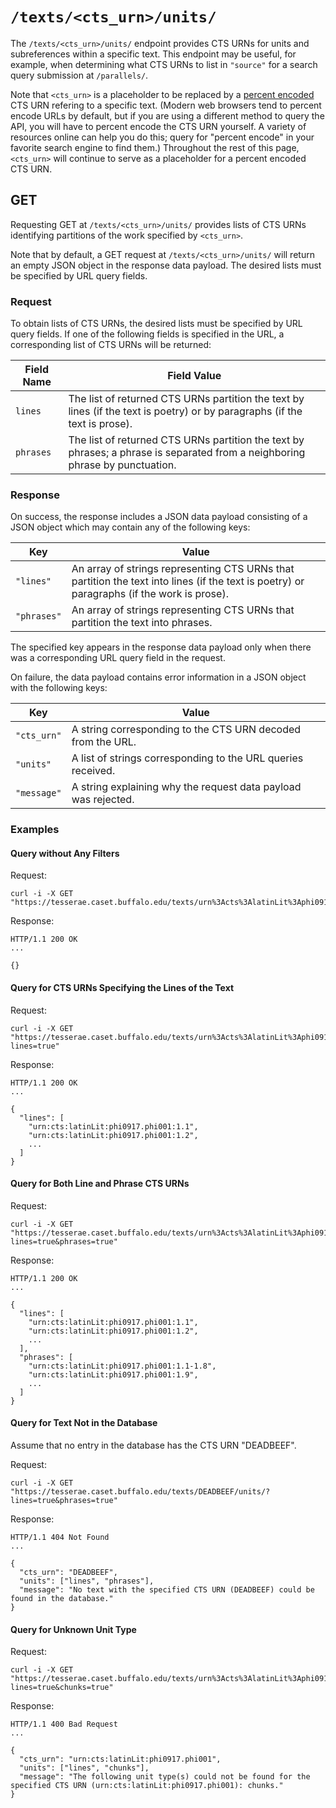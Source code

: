 # `/texts/<cts_urn>/units/`

The `/texts/<cts_urn>/units/` endpoint provides CTS URNs for units and subreferences within a specific text.  This endpoint may be useful, for example, when determining what CTS URNs to list in `"source"` for a search query submission at `/parallels/`.

Note that `<cts_urn>` is a placeholder to be replaced by a [percent encoded](https://en.wikipedia.org/wiki/Percent-encoding) CTS URN refering to a specific text.  (Modern web browsers tend to percent encode URLs by default, but if you are using a different method to query the API, you will have to percent encode the CTS URN yourself.  A variety of resources online can help you do this; query for "percent encode" in your favorite search engine to find them.)  Throughout the rest of this page, `<cts_urn>` will continue to serve as a placeholder for a percent encoded CTS URN.

## GET

Requesting GET at `/texts/<cts_urn>/units/` provides lists of CTS URNs identifying partitions of the work specified by `<cts_urn>`.

Note that by default, a GET request at `/texts/<cts_urn>/units/` will return an empty JSON object in the response data payload.  The desired lists must be specified by URL query fields.

### Request

To obtain lists of CTS URNs, the desired lists must be specified by URL query fields.  If one of the following fields is specified in the URL, a corresponding list of CTS URNs will be returned:

|Field Name|Field Value|
|---|---|
|`lines`|The list of returned CTS URNs partition the text by lines (if the text is poetry) or by paragraphs (if the text is prose).|
|`phrases`|The list of returned CTS URNs partition the text by phrases; a phrase is separated from a neighboring phrase by punctuation.|

### Response

On success, the response includes a JSON data payload consisting of a JSON object which may contain any of the following keys:

|Key|Value|
|---|---|
|`"lines"`|An array of strings representing CTS URNs that partition the text into lines (if the text is poetry) or paragraphs (if the work is prose).|
|`"phrases"`|An array of strings representing CTS URNs that partition the text into phrases.|

The specified key appears in the response data payload only when there was a corresponding URL query field in the request.

On failure, the data payload contains error information in a JSON object with the following keys:

|Key|Value|
|---|---|
|`"cts_urn"`|A string corresponding to the CTS URN decoded from the URL.|
|`"units"`|A list of strings corresponding to the URL queries received.|
|`"message"`|A string explaining why the request data payload was rejected.|

### Examples

#### Query without Any Filters

Request:

```
curl -i -X GET "https://tesserae.caset.buffalo.edu/texts/urn%3Acts%3AlatinLit%3Aphi0917.phi001/units/"
```

Response:

```
HTTP/1.1 200 OK
...

{}
```

#### Query for CTS URNs Specifying the Lines of the Text

Request:

```
curl -i -X GET "https://tesserae.caset.buffalo.edu/texts/urn%3Acts%3AlatinLit%3Aphi0917.phi001/units/?lines=true"
```

Response:

```
HTTP/1.1 200 OK
...

{
  "lines": [
    "urn:cts:latinLit:phi0917.phi001:1.1",
    "urn:cts:latinLit:phi0917.phi001:1.2",
    ...
  ]
}
```

#### Query for Both Line and Phrase CTS URNs

Request:

```
curl -i -X GET "https://tesserae.caset.buffalo.edu/texts/urn%3Acts%3AlatinLit%3Aphi0917.phi001/units/?lines=true&phrases=true"
```

Response:

```
HTTP/1.1 200 OK
...

{
  "lines": [
    "urn:cts:latinLit:phi0917.phi001:1.1",
    "urn:cts:latinLit:phi0917.phi001:1.2",
    ...
  ],
  "phrases": [
    "urn:cts:latinLit:phi0917.phi001:1.1-1.8",
    "urn:cts:latinLit:phi0917.phi001:1.9",
    ...
  ]
}
```

#### Query for Text Not in the Database

Assume that no entry in the database has the CTS URN "DEADBEEF".

Request:

```
curl -i -X GET "https://tesserae.caset.buffalo.edu/texts/DEADBEEF/units/?lines=true&phrases=true"
```

Response:

```
HTTP/1.1 404 Not Found
...

{
  "cts_urn": "DEADBEEF",
  "units": ["lines", "phrases"],
  "message": "No text with the specified CTS URN (DEADBEEF) could be found in the database."
}
```

#### Query for Unknown Unit Type

Request:

```
curl -i -X GET "https://tesserae.caset.buffalo.edu/texts/urn%3Acts%3AlatinLit%3Aphi0917.phi001/units/?lines=true&chunks=true"
```

Response:

```
HTTP/1.1 400 Bad Request
...

{
  "cts_urn": "urn:cts:latinLit:phi0917.phi001",
  "units": ["lines", "chunks"],
  "message": "The following unit type(s) could not be found for the specified CTS URN (urn:cts:latinLit:phi0917.phi001): chunks."
}
```
